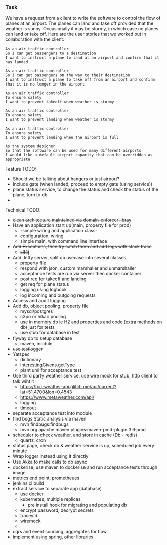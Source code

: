 ### Task


We have a request from a client to write the software to control the flow of planes at an airport. The planes can land and take off provided that the weather is sunny. Occasionally it may be stormy, in which case no planes can land or take off. Here are the user stories that we worked out in collaboration with the client:


```
As an air traffic controller
So I can get passengers to a destination
I want to instruct a plane to land at an airport and confirm that it has landed

As an air traffic controller
So I can get passengers on the way to their destination
I want to instruct a plane to take off from an airport and confirm that it is no longer in the airport

As an air traffic controller
To ensure safety
I want to prevent takeoff when weather is stormy

As an air traffic controller
To ensure safety
I want to prevent landing when weather is stormy

As an air traffic controller
To ensure safety
I want to prevent landing when the airport is full

As the system designer
So that the software can be used for many different airports
I would like a default airport capacity that can be overridden as appropriate
```


Feature TODO:

- Should we be talking about hangers or just airport?
- Include gate (when landed, proceed to empty gate (using service))
- plane status service, to change the status and check the status of the plane, turn to db
-


Technical TODO:

- ~~clean architecture maintained via domain-enforcer libray~~
- Have an application start up(main, property file for prod)
    - -simple wiring and application class-
    - configuration, wiring
    - simple main, with command line interface
- ~~Add Exceptions, then try catch them and add logs with stack trace~~
    - ~~slf4j~~
- Add Jetty server, split up usecase into several classes
    - property file
    - respond with json, custom marshaller and unmarshaller
    - acceptance tests are run via server then docker container
    - post req for takeoff and landing
    - get req for plane status
    - logging using logbook
    - log incoming and outgoing requests
- Access and audit logging
- Add db, object pooling, property file
    - mysql/postgres
    - c3po or hikari pooling
    - use in memory db ie H2 and properties  and code (extra methods on db) just for tests
    - use stub for database in test
- flyway db to setup database
    - maven, module
- ~~use testlogger~~
- Yatspec
    - dictionary
    - interestingGivens.getType
    - plant uml for acceptance test
- Use third party weather service, use wire mock for stub, http client to talk wiht it
    - https://fcc-weather-api.glitch.me/api/current?lat=51.4700&lon=0.4543
    - https://www.metaweather.com/api/
    - logging
    - timeout
- separate acceptance test into module
- find bugs Static analysis via maven
    - mvn findbugs:findbugs
    -  mvn org.apache.maven.plugins:maven-pmd-plugin:3.6:pmd
- scheduler to check weather, and store in cache (Db - redis)
    - quartz, cron
- status page, check db & weather service is up, scheduled job every minute
- Wrap logger instead using it directly
- Use Akka to make calls to db async
- dockerise, use maven to dockerise and run acceptance tests through image
- metrics end point, prometheues
- jenkins ci build
- extract service to separate app (database)
    - use docker
    - kubernetes, multiple replicas
        - pre install hook for migrating and populating db
    - encrypt password, decrypt secrets
    - traceyId
    - wiremock
    -
- cqrs and event sourcing, aggregates for flow
- implement using spring, other libraries
